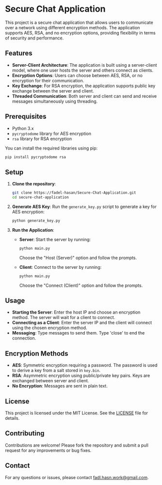 # Secure Chat Application

This project is a secure chat application that allows users to communicate over a network using different encryption methods. The application supports AES, RSA, and no encryption options, providing flexibility in terms of security and performance.

## Features

- **Server-Client Architecture**: The application is built using a server-client model, where one user hosts the server and others connect as clients.
- **Encryption Options**: Users can choose between AES, RSA, or no encryption for their communication.
- **Key Exchange**: For RSA encryption, the application supports public key exchange between the server and client.
- **Threaded Communication**: Both server and client can send and receive messages simultaneously using threading.

## Prerequisites

- Python 3.x
- `pycryptodome` library for AES encryption
- `rsa` library for RSA encryption

You can install the required libraries using pip:

```bash
pip install pycryptodome rsa
```

## Setup

1. **Clone the repository**:
   ```bash
   git clone https://fadel-hasan/Secure-Chat-Application.git
   cd secure-chat-application
   ```

2. **Generate AES Key**:
   Run the `generate_key.py` script to generate a key for AES encryption:
   ```bash
   python generate_key.py
   ```

3. **Run the Application**:
   - **Server**: Start the server by running:
     ```bash
     python main.py
     ```
     Choose the "Host (Server)" option and follow the prompts.

   - **Client**: Connect to the server by running:
     ```bash
     python main.py
     ```
     Choose the "Connect (Client)" option and follow the prompts.

## Usage

- **Starting the Server**: Enter the host IP and choose an encryption method. The server will wait for a client to connect.
- **Connecting as a Client**: Enter the server IP and the client will connect using the chosen encryption method.
- **Messaging**: Type messages to send them. Type 'close' to end the connection.

## Encryption Methods

- **AES**: Symmetric encryption requiring a password. The password is used to derive a key from a salt stored in `key.bin`.
- **RSA**: Asymmetric encryption using public/private key pairs. Keys are exchanged between server and client.
- **No Encryption**: Messages are sent in plain text.

## License

This project is licensed under the MIT License. See the [LICENSE](LICENSE) file for details.

## Contributing

Contributions are welcome! Please fork the repository and submit a pull request for any improvements or bug fixes.

## Contact

For any questions or issues, please contact [fadl.hasn.work@gmail.com](mailto:fadl.hasn.work@gmail.com).
